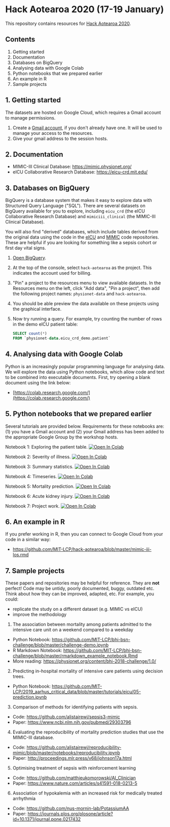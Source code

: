 # Hack Aotearoa 2020 (17-19 January)

This repository contains resources for [Hack Aotearoa 2020](http://hackaotearoa.co.nz/).

## Contents

1. Getting started
2. Documentation
3. Databases on BigQuery
4. Analysing data with Google Colab
5. Python notebooks that we prepared earlier
6. An example in R
7. Sample projects


## 1. Getting started

The datasets are hosted on Google Cloud, which requires a Gmail account to manage permissions.

1. Create a [Gmail account](https://www.google.com/gmail/about/), if you don't already have one. It will be used to manage your access to the resources.
2. Give your gmail address to the session hosts.

## 2. Documentation

- MIMIC-III Clinical Database: https://mimic.physionet.org/
- eICU Collaborative Research Database: https://eicu-crd.mit.edu/

## 3. Databases on BigQuery

BigQuery is a database system that makes it easy to explore data with Structured Query Language ("SQL"). There are several datasets on BigQuery available for you to explore, including `eicu_crd` (the eICU Collaborative Research Database) and `mimiciii_clinical` (the MIMIC-III Clinical Database).

You will also find "derived" databases, which include tables derived from the original data using the code in the [eICU](https://github.com/MIT-LCP/eicu-code) and [MIMIC](https://github.com/MIT-LCP/mimic-code) code repositories. These are helpful if you are looking for something like a sepsis cohort or first day vital signs.

1. [Open BigQuery](https://console.cloud.google.com/bigquery?project=hack-aotearoa).
2. At the top of the console, select `hack-aotearoa` as the project. This indicates the account used for billing.
3. "Pin" a project to the resources menu to view available datasets. In the Resources menu on the left, click "Add data", "Pin a project", then add the following project names: `physionet-data` and `hack-aotearoa`.
4. You should be able preview the data available on these projects using the graphical interface.
5. Now try running a query. For example, try counting the number of rows in the demo eICU patient table:

   ```SQL
   SELECT count(*)
   FROM `physionet-data.eicu_crd_demo.patient` 
   ```

## 4. Analysing data with Google Colab

Python is an increasingly popular programming language for analysing data. We will explore the data using Python notebooks, which allow code and text to be combined into executable documents. First, try opening a blank document using the link below:

- [https://colab.research.google.com/](https://colab.research.google.com/)

## 5. Python notebooks that we prepared earlier

Several tutorials are provided below. Requirements for these notebooks are: (1) you have a Gmail account and (2) your Gmail address has been added to the appropriate Google Group by the workshop hosts.

Notebook 1: Exploring the patient table. <a href="https://colab.research.google.com/github/MIT-LCP/hack-aotearoa/blob/master/01_explore_patients.ipynb" target="_parent"><img src="https://colab.research.google.com/assets/colab-badge.svg" alt="Open In Colab"/></a>

Notebook 2: Severity of illness. <a href="https://colab.research.google.com/github/MIT-LCP/hack-aotearoa/blob/master/02_severity_of_illness.ipynb" target="_parent"><img src="https://colab.research.google.com/assets/colab-badge.svg" alt="Open In Colab"/></a>

Notebook 3: Summary statistics. <a href="https://colab.research.google.com/github/MIT-LCP/hack-aotearoa/blob/master/03_summary_statistics.ipynb" target="_parent"><img src="https://colab.research.google.com/assets/colab-badge.svg" alt="Open In Colab"/></a>

Notebook 4: Timeseries. <a href="https://colab.research.google.com/github/MIT-LCP/hack-aotearoa/blob/master/04_timeseries.ipynb" target="_parent"><img src="https://colab.research.google.com/assets/colab-badge.svg" alt="Open In Colab"/></a>

Notebook 5: Mortality prediction. <a href="https://colab.research.google.com/github/MIT-LCP/hack-aotearoa/blob/master/05_mortality_prediction.ipynb" target="_parent"><img src="https://colab.research.google.com/assets/colab-badge.svg" alt="Open In Colab"/></a>

Notebook 6: Acute kidney injury. <a href="https://colab.research.google.com/github/MIT-LCP/hack-aotearoa/blob/master/06_aki_project.ipynb" target="_parent"><img src="https://colab.research.google.com/assets/colab-badge.svg" alt="Open In Colab"/></a>

Notebook 7: Project work. <a href="https://colab.research.google.com/github/MIT-LCP/hack-aotearoa/blob/master/07_project_work.ipynb" target="_parent"><img src="https://colab.research.google.com/assets/colab-badge.svg" alt="Open In Colab"/></a>

## 6. An example in R

If you prefer working in R, then you can connect to Google Cloud from your code in a similar way:

- https://github.com/MIT-LCP/hack-aotearoa/blob/master/mimic-iii-los.rmd

## 7. Sample projects

These papers and repositories may be helpful for reference. They are **not** perfect! Code may be untidy, poorly documented, buggy, outdated etc. Think about how they can be improved, adapted, etc. For example, you could:

- replicate the study on a different dataset (e.g. MIMIC vs eICU)
- improve the methodology

1. The association between mortality among patients admitted to the intensive care unit on a weekend compared to a weekday

- Python Notebook: https://github.com/MIT-LCP/bhi-bsn-challenge/blob/master/challenge-demo.ipynb
- R Markdown Notebook: https://github.com/MIT-LCP/bhi-bsn-challenge/blob/master/rmarkdown_example_notebook.Rmd
- More reading: https://physionet.org/content/bhi-2018-challenge/1.0/

2. Predicting in-hospital mortality of intensive care patients using decision trees.

- Python Notebook: https://github.com/MIT-LCP/2019_aarhus_critical_data/blob/master/tutorials/eicu/05-prediction.ipynb 

3. Comparison of methods for identifying patients with sepsis.

- Code: https://github.com/alistairewj/sepsis3-mimic
- Paper: https://www.ncbi.nlm.nih.gov/pubmed/29303796

4. Evaluating the reproducibility of mortality prediction studies that use the MIMIC-III database. 

- Code: https://github.com/alistairewj/reproducibility-mimic/blob/master/notebooks/reproducibility.ipynb
- Paper: http://proceedings.mlr.press/v68/johnson17a.html

5. Optimising treatment of sepsis with reinforcement learning

- Code: https://github.com/matthieukomorowski/AI_Clinician
- Paper: https://www.nature.com/articles/s41591-018-0213-5

6. Association of hypokalemia with an increased risk for medically treated arrhythmia

- Code: https://github.com/nus-mornin-lab/PotassiumAA
- Paper: https://journals.plos.org/plosone/article?id=10.1371/journal.pone.0217432
